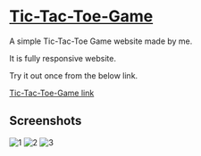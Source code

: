 
# [Tic-Tac-Toe-Game](https://tic-tac-toe-game-3ddea.web.app/)

A simple Tic-Tac-Toe Game website made by me.

It is fully responsive website.

Try it out once from the below link.

[Tic-Tac-Toe-Game link](https://tic-tac-toe-game-3ddea.web.app/)

## Screenshots


![1](https://user-images.githubusercontent.com/96487736/201525287-cfeef29a-7cf3-4b76-8ee4-fe1f70b0c0c9.PNG)
![2](https://user-images.githubusercontent.com/96487736/201525309-7b660371-a7be-4be0-807a-271aa5819b7e.PNG)
![3](https://user-images.githubusercontent.com/96487736/201525312-c99cb835-f0cc-42cd-9003-b36db7766a9a.PNG)

